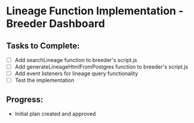 # Lineage Function Implementation - Breeder Dashboard

## Tasks to Complete:

- [ ] Add searchLineage function to breeder's script.js
- [ ] Add generateLineageHtmlFromPostgres function to breeder's script.js
- [ ] Add event listeners for lineage query functionality
- [ ] Test the implementation

## Progress:

- Initial plan created and approved
